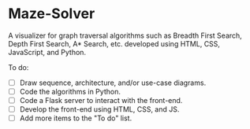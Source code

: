 ﻿# Maze-Solver

 A visualizer for graph traversal algorithms such as Breadth First Search, Depth First Search, A* Search, etc. developed using HTML, CSS, JavaScript, and Python. 
 
 
To do:
- [ ] Draw sequence, architecture, and/or use-case diagrams.
- [ ] Code the algorithms in Python.
- [ ] Code a Flask server to interact with the front-end.  
- [ ] Develop the front-end using HTML, CSS, and JS.
- [ ] Add more items to the "To do" list.
